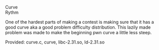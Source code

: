 Curve  
Rythm

One of the hardest parts of making a contest is making sure that it has a good curve aka a good problem difficulty distribution. This lazily made problem was made to make the beginning pwn curve a little less steep.

Provided: curve.c, curve, libc-2.31.so, ld-2.31.so
